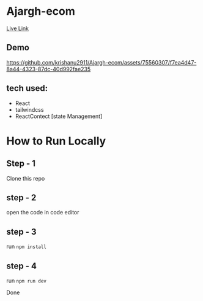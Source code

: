 # Ajargh-ecom
[Live Link](https://ajargh-ecom.vercel.app/)

## Demo



https://github.com/krishanu2911/Ajargh-ecom/assets/75560307/f7ea4d47-8a44-4323-87dc-40d992fae235



## tech used: 
- React
- tailwindcss
- ReactContect [state Management]

# How to Run Locally

## Step - 1

Clone this repo 

## step - 2

open the code in code editor

## step - 3

run `npm install`

## step - 4

run `npm run dev`

Done 
